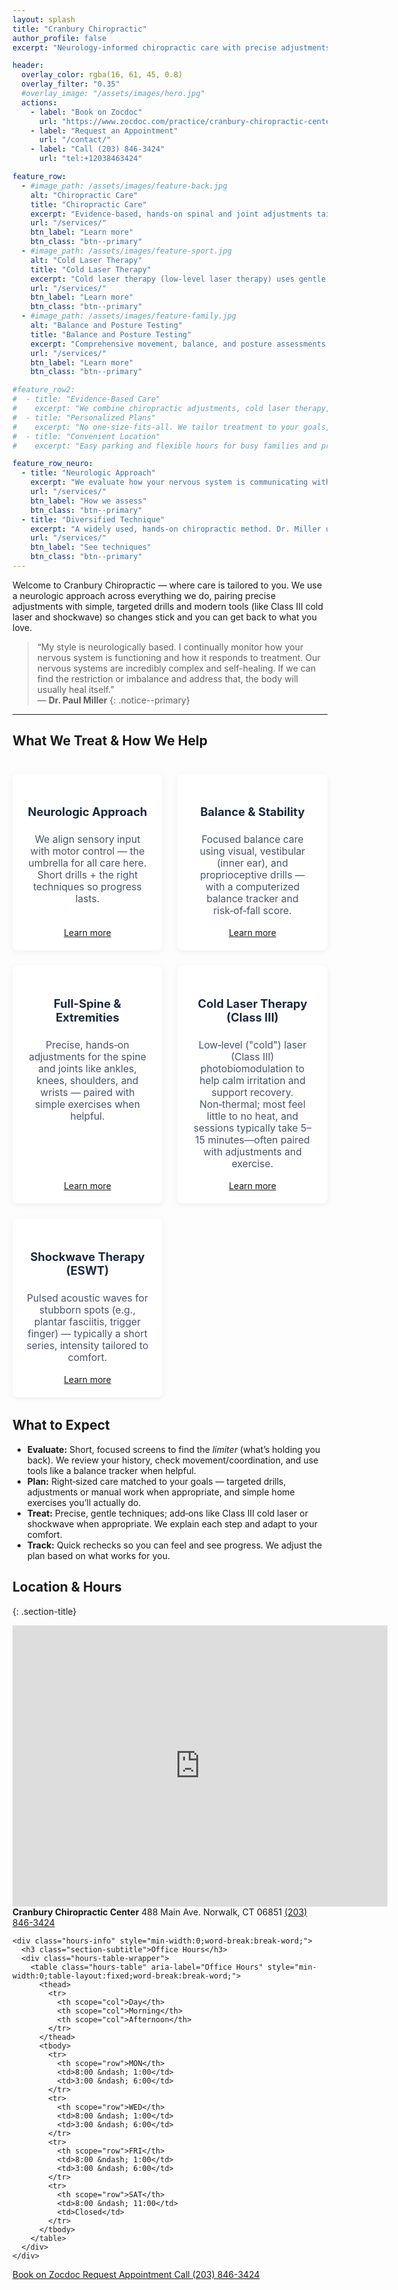 ```yaml
---
layout: splash
title: "Cranbury Chiropractic"
author_profile: false
excerpt: "Neurology‑informed chiropractic care with precise adjustments, practical drills, and modern tools (laser, shockwave). We tailor plans to your goals so you can move better, recover faster, and stay active."

header:
  overlay_color: rgba(16, 61, 45, 0.8)
  overlay_filter: "0.35"
  #overlay_image: "/assets/images/hero.jpg"
  actions:
    - label: "Book on Zocdoc"
      url: "https://www.zocdoc.com/practice/cranbury-chiropractic-center-43835"
    - label: "Request an Appointment"
      url: "/contact/"
    - label: "Call (203) 846-3424"
      url: "tel:+12038463424"

feature_row:
  - #image_path: /assets/images/feature-back.jpg
    alt: "Chiropractic Care"
    title: "Chiropractic Care"
    excerpt: "Evidence-based, hands-on spinal and joint adjustments tailored to your needs. Our approach relieves pain, restores mobility, and supports your nervous system for long-term function and comfort. All care is delivered with a focus on safety, accessibility, and patient education."
    url: "/services/"
    btn_label: "Learn more"
    btn_class: "btn--primary"
  - #image_path: /assets/images/feature-sport.jpg
    alt: "Cold Laser Therapy"
    title: "Cold Laser Therapy"
    excerpt: "Cold laser therapy (low-level laser therapy) uses gentle, non-heating light energy to reduce inflammation, promote tissue healing, and relieve pain—without medication or invasive procedures. This safe, comfortable treatment is suitable for a wide range of musculoskeletal and nerve-related conditions."
    url: "/services/"
    btn_label: "Learn more"
    btn_class: "btn--primary"
  - #image_path: /assets/images/feature-family.jpg
    alt: "Balance and Posture Testing"
    title: "Balance and Posture Testing"
    excerpt: "Comprehensive movement, balance, and posture assessments identify subtle imbalances and risk factors. We use these insights to create personalized, accessible strategies that improve stability, prevent injury, and enhance your quality of life."
    url: "/services/"
    btn_label: "Learn more"
    btn_class: "btn--primary"

#feature_row2:
#  - title: "Evidence-Based Care"
#    excerpt: "We combine chiropractic adjustments, cold laser therapy, balance and posture testing, soft-tissue work, and exercise prescription aligned with current research."
#  - title: "Personalized Plans"
#    excerpt: "No one-size-fits-all. We tailor treatment to your goals, schedule, and activity level."
#  - title: "Convenient Location"
#    excerpt: "Easy parking and flexible hours for busy families and professionals."

feature_row_neuro:
  - title: "Neurologic Approach"
    excerpt: "We evaluate how your nervous system is communicating with your muscles and joints. By watching how you move, testing balance and reflexes, and tracking your response to care, we find the key restriction or imbalance. When the nervous system gets clearer signals, the body often does what it’s built to do — heal and stabilize."
    url: "/services/"
    btn_label: "How we assess"
    btn_class: "btn--primary"
  - title: "Diversified Technique"
    excerpt: "A widely used, hands‑on chiropractic method. Dr. Miller uses precise adjustments — not one‑size‑fits‑alls — to restore motion in specific joints. Expect gentle positioning and a quick, controlled thrust that often produces immediate relief and freer movement."
    url: "/services/"
    btn_label: "See techniques"
    btn_class: "btn--primary"
---
```



<div class="page__lead" markdown="1">
Welcome to Cranbury Chiropractic — where care is tailored to you. We use a neurologic approach across everything we do, pairing precise adjustments with simple, targeted drills and modern tools (like Class III cold laser and shockwave) so changes stick and you can get back to what you love.
</div>


> “My style is neurologically based. I continually monitor how your nervous system is functioning and how it responds to treatment. Our nervous systems are incredibly complex and self-healing. If we can find the restriction or imbalance and address that, the body will usually heal itself.”  
> — **Dr. Paul Miller**
{: .notice--primary}

---


## What We Treat & How We Help

<div class="home-tile-grid">
  <div class="home-tile">
    <h3>Neurologic Approach</h3>
    <p>We align sensory input with motor control — the umbrella for all care here. Short drills + the right techniques so progress lasts.</p>
    <a class="btn btn--primary" href="{{ '/services/neurologic-approach/' | relative_url }}">Learn more</a>
  </div>
  <div class="home-tile">
    <h3>Balance & Stability</h3>
    <p>Focused balance care using visual, vestibular (inner ear), and proprioceptive drills — with a computerized balance tracker and risk‑of‑fall score.</p>
    <a class="btn btn--primary" href="{{ '/services/balance-stability/' | relative_url }}">Learn more</a>
  </div>
  <div class="home-tile">
    <h3>Full-Spine & Extremities</h3>
    <p>Precise, hands‑on adjustments for the spine and joints like ankles, knees, shoulders, and wrists — paired with simple exercises when helpful.</p>
    <a class="btn btn--primary" href="{{ '/services/full-spine-extremities/' | relative_url }}">Learn more</a>
  </div>
  <div class="home-tile">
    <h3>Cold Laser Therapy (Class III)</h3>
    <p>Low‑level ("cold") laser (Class III) photobiomodulation to help calm irritation and support recovery. Non‑thermal; most feel little to no heat, and sessions typically take 5–15 minutes—often paired with adjustments and exercise.</p>
    <a class="btn btn--primary" href="{{ '/services/laser-therapy/' | relative_url }}">Learn more</a>
  </div>
  <div class="home-tile">
    <h3>Shockwave Therapy (ESWT)</h3>
    <p>Pulsed acoustic waves for stubborn spots (e.g., plantar fasciitis, trigger finger) — typically a short series, intensity tailored to comfort.</p>
    <a class="btn btn--primary" href="{{ '/services/shockwave-therapy-eswt/' | relative_url }}">Learn more</a>
  </div>
</div>

<style>
.home-tile-grid {
  display: grid;
  grid-template-columns: repeat(auto-fit, minmax(220px, 1fr));
  gap: 1.5rem;
  margin: 2.5rem 0 2rem 0;
}
.home-tile {
  background: #fff;
  border-radius: 8px;
  box-shadow: 0 2px 8px rgba(15,76,92,0.07);
  padding: 1.5rem 1.25rem 1.25rem 1.25rem;
  text-align: center;
  display: flex;
  flex-direction: column;
  align-items: center;
  justify-content: flex-start;
}
.home-tile h3 {
  font-size: 1.15rem;
  margin-bottom: 0.5rem;
  color: #1e293b;
}
.home-tile p {
  font-size: 0.98rem;
  color: #475569;
  margin-bottom: 1.1rem;
}
.home-tile .btn {
  margin-top: auto;
}
</style>




## What to Expect

- **Evaluate:** Short, focused screens to find the *limiter* (what’s holding you back). We review your history, check movement/coordination, and use tools like a balance tracker when helpful.
- **Plan:** Right‑sized care matched to your goals — targeted drills, adjustments or manual work when appropriate, and simple home exercises you’ll actually do.
- **Treat:** Precise, gentle techniques; add‑ons like Class III cold laser or shockwave when appropriate. We explain each step and adapt to your comfort.
- **Track:** Quick rechecks so you can feel and see progress. We adjust the plan based on what works for you.



## Location & Hours
{: .section-title}

<section class="contact-hours">
  <div class="map">
    <iframe 
        src="https://www.google.com/maps/embed?pb=!1m18!1m12!1m3!1d12017.780646219726!2d-73.43573584758363!3d41.14663669559827!2m3!1f0!2f0!3f0!3m2!1i1024!2i768!4f13.1!3m3!1m2!1s0x89e81d06e09b8725%3A0x6a009dd40432130c!2s488%20Main%20Ave%2C%20Norwalk%2C%20CT%2006851!5e0!3m2!1sen!2sus!4v1755148035773!5m2!1sen!2sus" 
        width="600" 
        height="450"
        style="border:0;" 
        allowfullscreen="" 
        loading="lazy" 
        referrerpolicy="no-referrer-when-downgrade">
    </iframe>
  </div>

  <div class="location-details">
    <div class="contact-info" style="min-width:0;word-break:break-word;">
        <div class="address-block">
          <strong class="business-name">Cranbury Chiropractic Center</strong>
          <span class="address-line">488 Main Ave.</span>
          <span class="address-line">Norwalk, CT 06851</span>
          <a href="tel:+12038463424" class="phone-link">(203) 846-3424</a>
        </div>
    </div>

    <div class="hours-info" style="min-width:0;word-break:break-word;">
      <h3 class="section-subtitle">Office Hours</h3>
      <div class="hours-table-wrapper">
        <table class="hours-table" aria-label="Office Hours" style="min-width:0;table-layout:fixed;word-break:break-word;">
          <thead>
            <tr>
              <th scope="col">Day</th>
              <th scope="col">Morning</th>
              <th scope="col">Afternoon</th>
            </tr>
          </thead>
          <tbody>
            <tr>
              <th scope="row">MON</th>
              <td>8:00 &ndash; 1:00</td>
              <td>3:00 &ndash; 6:00</td>
            </tr>
            <tr>
              <th scope="row">WED</th>
              <td>8:00 &ndash; 1:00</td>
              <td>3:00 &ndash; 6:00</td>
            </tr>
            <tr>
              <th scope="row">FRI</th>
              <td>8:00 &ndash; 1:00</td>
              <td>3:00 &ndash; 6:00</td>
            </tr>
            <tr>
              <th scope="row">SAT</th>
              <td>8:00 &ndash; 11:00</td>
              <td>Closed</td>
            </tr>
          </tbody>
        </table>
      </div>
    </div>
  </div>
</section>

<div class="contact-actions">
  <a href="https://www.zocdoc.com/practice/cranbury-chiropractic-center-43835" class="btn">
    <span class="btn-label">Book on Zocdoc</span>
  </a>
  <a href="/contact/" class="btn">
    <span class="btn-label">Request Appointment</span>
  </a>
  <a href="tel:+12038463424" class="btn">
    <span class="btn-label">Call (203) 846-3424</span>
  </a>
</div>